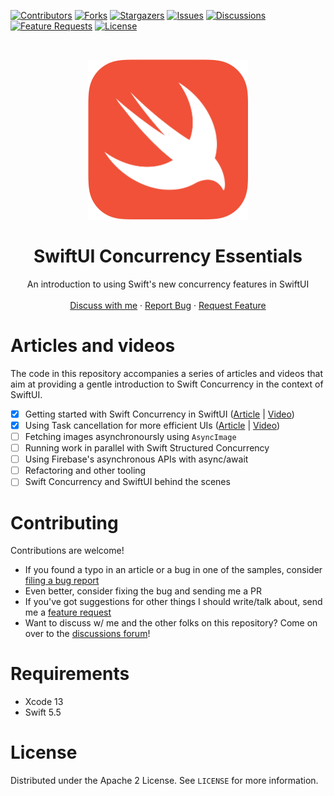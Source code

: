 <!-- PROJECT SHIELDS -->
[![Contributors][contributors-shield]][contributors-url]
[![Forks][forks-shield]][forks-url]
[![Stargazers][stars-shield]][stars-url]
[![Issues][issues-shield]][issues-url]
[![Discussions][discussions-shield]][discussions-url]
[![Feature Requests][featurerequest-shield]][featurerequest-url]
[![License][license-shield]][license-url]

<!-- PROJECT LOGO -->
<br />
<p align="center">
  <a href="https://github.com/peterfriese/SwiftUI-Concurrency-Essentials">
    <img src="images/swift-logo-512.png" alt="Logo" width="256" height="256">
  </a>

  <h1 align="center">SwiftUI Concurrency Essentials</h1>

  <p align="center">
    An introduction to using Swift's new concurrency features in SwiftUI
    <br />
    <br />
    <a href="https://github.com/peterfriese/SwiftUI-Concurrency-Essentials/discussions">Discuss with me</a>
    ·
    <a href="https://github.com/peterfriese/SwiftUI-Concurrency-Essentials/issues/new?assignees=&labels=&template=bug_report.md&title=">Report Bug</a>
    ·
    <a href="https://github.com/peterfriese/SwiftUI-Concurrency-Essentials/issues/new?assignees=&labels=&template=feature_request.md&title=">Request Feature</a>
  </p>
</p>


# Articles and videos

The code in this repository accompanies a series of articles and videos that aim at providing a gentle introduction to Swift Concurrency in the context of SwiftUI.

* [x] Getting started with Swift Concurrency in SwiftUI ([Article](https://peterfriese.dev/swiftui-concurrency-essentials-part1/) | [Video](https://youtu.be/pvtWLmSRimk))
* [x] Using Task cancellation for more efficient UIs ([Article](https://peterfriese.dev/swiftui-concurrency-essentials-part2/) | [Video](https://www.youtube.com/watch?v=KdHd4rwK_oc))
* [ ] Fetching images asynchronoursly using `AsyncImage`
* [ ] Running work in parallel with Swift Structured Concurrency
* [ ] Using Firebase's asynchronous APIs with async/await
* [ ] Refactoring and other tooling
* [ ] Swift Concurrency and SwiftUI behind the scenes

# Contributing

Contributions are welcome!

* If you found a typo in an article or a bug in one of the samples, consider [filing a bug report](https://github.com/peterfriese/SwiftUI-Concurrency-Essentials/issues/new?assignees=&labels=&template=bug_report.md&title=)
* Even better, consider fixing the bug and sending me a PR
* If you've got suggestions for other things I should write/talk about, send me a [feature request](https://github.com/peterfriese/SwiftUI-Concurrency-Essentials/issues/new?assignees=&labels=&template=feature_request.md&title=)
* Want to discuss w/ me and the other folks on this repository? Come on over to the [discussions forum](https://github.com/peterfriese/SwiftUI-Concurrency-Essentials/discussions)!

# Requirements

* Xcode 13
* Swift 5.5

# License

Distributed under the Apache 2 License. See `LICENSE` for more information.


<!-- MARKDOWN LINKS & IMAGES -->
<!-- https://www.markdownguide.org/basic-syntax/#reference-style-links -->
[contributors-shield]: https://img.shields.io/github/contributors/peterfriese/SwiftUI-Concurrency-Essentials.svg?style=flat-square
[contributors-url]: https://github.com/peterfriese/SwiftUI-Concurrency-Essentials/graphs/contributors
[forks-shield]: https://img.shields.io/github/forks/peterfriese/SwiftUI-Concurrency-Essentials.svg?style=flat-square
[forks-url]: https://github.com/peterfriese/SwiftUI-Concurrency-Essentials/network/members
[stars-shield]: https://img.shields.io/github/stars/peterfriese/SwiftUI-Concurrency-Essentials.svg?style=flat-square
[stars-url]: https://github.com/peterfriese/SwiftUI-Concurrency-Essentials/stargazers
[issues-shield]: https://img.shields.io/github/issues/peterfriese/SwiftUI-Concurrency-Essentials.svg?style=flat-square
[issues-url]: https://github.com/peterfriese/SwiftUI-Concurrency-Essentials/issues
[license-shield]: https://img.shields.io/github/license/peterfriese/SwiftUI-Concurrency-Essentials.svg?style=flat-square
[license-url]: https://github.com/peterfriese/SwiftUI-Concurrency-Essentials/blob/master/LICENSE.txt

[linkedin-shield]: https://img.shields.io/badge/-LinkedIn-black.svg?style=flat-square&logo=linkedin&colorB=555
[linkedin-url]: https://www.linkedin.com/in/peterfriese
[product-screenshot]: images/screenshot.png

[swift-shield]: https://img.shields.io/badge/swift-5.4_trunk-FA7343?logo=swift&color=FA7343&style=flat-square
[swift-url]: https://swift.org

[xcode-shield]: https://img.shields.io/badge/xcode-12.5_beta-1575F9?logo=Xcode&style=flat-square
[xcode-url]: https://developer.apple.com/xcode/

[featurerequest-url]: https://github.com/peterfriese/SwiftUI-Concurrency-Essentials/issues/new?assignees=&labels=type%3A+feature+request&template=feature_request.md
[featurerequest-shield]: https://img.shields.io/github/issues/peterfriese/SwiftUI-Concurrency-Essentials/feature-request?logo=github&style=flat-square
[discussions-url]: https://github.com/peterfriese/SwiftUI-Concurrency-Essentials/discussions
[discussions-shield]: https://img.shields.io/badge/discussions-brightgreen?logo=github&style=flat-square